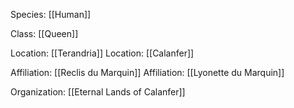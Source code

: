 Species: [[Human]]

Class: [[Queen]]

Location: [[Terandria]]
Location: [[Calanfer]]

Affiliation: [[Reclis du Marquin]]
Affiliation: [[Lyonette du Marquin]]

Organization: [[Eternal Lands of Calanfer]]
